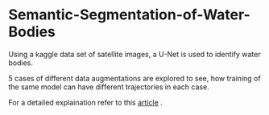 # Semantic-Segmentation-of-Water-Bodies

Using a kaggle data set of satellite images, a U-Net is used to identify water bodies. 

5 cases of different data augmentations are explored to see, how training of the same model can have different trajectories in each case. 

For a detailed explaination refer to this [article](https://towardsdatascience.com/balancing-the-regularization-effect-of-data-augmentation-eb551be48374) .
